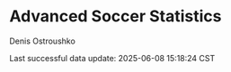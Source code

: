 # Advanced Soccer Statistics
Denis Ostroushko

<!-- gfm -->

Last successful data update: 2025-06-08 15:18:24 CST
